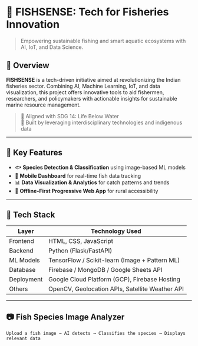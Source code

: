 # 🎣 FISHSENSE: Tech for Fisheries Innovation

> Empowering sustainable fishing and smart aquatic ecosystems with AI, IoT, and Data Science.


## 📌 Overview

**FISHSENSE** is a tech-driven initiative aimed at revolutionizing the Indian fisheries sector. Combining AI, Machine Learning, IoT, and data visualization, this project offers innovative tools to aid fishermen, researchers, and policymakers with actionable insights for sustainable marine resource management.

> 🔬 Aligned with SDG 14: Life Below Water  
> 🧠 Built by leveraging interdisciplinary technologies and indigenous data

---

## 🚀 Key Features

- 🐟 **Species Detection & Classification** using image-based ML models
- 📱 **Mobile Dashboard** for real-time fish data tracking
- 📊 **Data Visualization & Analytics** for catch patterns and trends
- 🔗 **Offline-First Progressive Web App** for rural accessibility


---

## 🧰 Tech Stack

| Layer        | Technology Used                              |
|--------------|-----------------------------------------------|
| Frontend     | HTML, CSS, JavaScript                         |
| Backend      | Python (Flask/FastAPI)                        |
| ML Models    | TensorFlow / Scikit-learn (Image + Pattern ML)|
| Database     | Firebase / MongoDB / Google Sheets API        |
| Deployment   | Google Cloud Platform (GCP), Firebase Hosting |
| Others       | OpenCV, Geolocation APIs, Satellite Weather API|

---

## 📷 Fish Species Image Analyzer

```prompt
Upload a fish image → AI detects → Classifies the species → Displays relevant data
